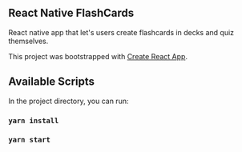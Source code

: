 ## React Native FlashCards

React native app that let's users create flashcards in decks and quiz themselves.

This project was bootstrapped with [Create React App](https://github.com/facebook/create-react-app).

## Available Scripts

In the project directory, you can run:
### `yarn install`
### `yarn start`
